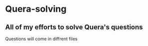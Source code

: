 # Quera-solving
## All of my efforts to solve Quera's questions
Questions will come in diffrent files
